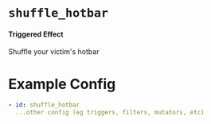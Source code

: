 # `shuffle_hotbar`
#### Triggered Effect

Shuffle your victim's hotbar

# Example Config
```yaml
- id: shuffle_hotbar
  ...other config (eg triggers, filters, mutators, etc)
```
